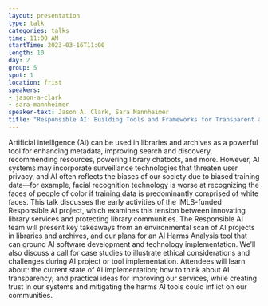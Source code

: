 ```yaml
---
layout: presentation
type: talk
categories: talks
time: 11:00 AM
startTime: 2023-03-16T11:00
length: 10
day: 2
group: 5
spot: 1
location: frist
speakers:
- jason-a-clark
- sara-mannheimer
speaker-text: Jason A. Clark, Sara Mannheimer
title: "Responsible AI: Building Tools and Frameworks for Transparent and Ethical AI Implementations"
---
```

Artificial intelligence (AI) can be used in libraries and archives as a powerful tool for enhancing metadata, improving search and discovery, recommending resources, powering library chatbots, and more. However, AI systems may incorporate surveillance technologies that threaten user privacy, and AI often reflects the biases of our society due to biased training data—for example, facial recognition technology is worse at recognizing the faces of people of color if training data is predominantly comprised of white faces. This talk discusses the early activities of the IMLS-funded Responsible AI project, which examines this tension between innovating library services and protecting library communities. The Responsible AI team will present key takeaways from an environmental scan of AI projects in libraries and archives, and our plans for an AI Harms Analysis tool that can ground AI software development and technology implementation. We’ll also discuss a call for case studies to illustrate ethical considerations and challenges during AI project or tool implementation. Attendees will learn about: the current state of AI implementation; how to think about AI transparency; and practical ideas for improving our services, while creating trust in our systems and mitigating the harms AI tools could inflict on our communities.
